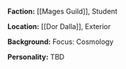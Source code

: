 **Faction:**
[[Mages Guild]], Student

**Location:** 
[[Dor Dalla]], Exterior

**Background:**
Focus: Cosmology

**Personality:**
TBD
